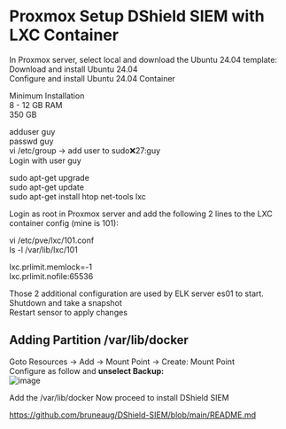 # Proxmox Setup DShield SIEM with LXC Container

In Proxmox server, select local and download the Ubuntu 24.04 template:<br>
Download and install Ubuntu 24.04<br>
Configure and install Ubuntu 24.04 Container<br>

Minimum Installation <br>
8 - 12 GB RAM<br>
350 GB<br>

adduser guy<br>
passwd guy<br>
vi /etc/group -> add user to sudo:x:27:guy<br>
Login with user guy<br>

sudo apt-get upgrade<br>
sudo apt-get update<br>
sudo apt-get install htop net-tools lxc<br>

Login as root in Proxmox server and add the following 2 lines to the LXC container config (mine is 101):<br>

vi /etc/pve/lxc/101.conf<br>
ls -l /var/lib/lxc/101<br>

lxc.prlimit.memlock=-1<br>
lxc.prlimit.nofile:65536<br>

Those 2 additional configuration are used by ELK server es01 to start.<br>
Shutdown and take a snapshot<br>
Restart sensor to apply changes <br>

## Adding Partition /var/lib/docker
Goto Resources -> Add -> Mount Point -> Create: Mount Point<br>
Configure as follow and **unselect Backup:**<br>
![image](https://github.com/user-attachments/assets/9790d733-52b4-4992-bf9b-53493098c2b1)

Add the  /var/lib/docker
Now proceed to install DShield SIEM<br>

https://github.com/bruneaug/DShield-SIEM/blob/main/README.md
